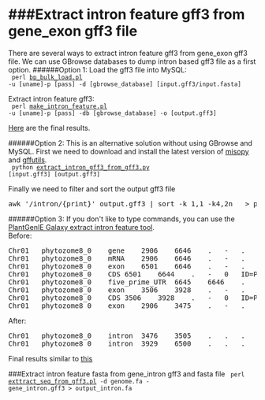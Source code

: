 ###Extract intron feature gff3 from gene_exon gff3 file
========================
There are several ways to extract intron feature gff3 from gene_exon gff3 file. We can use GBrowse databases to dump intron based gff3 file as a first option.
######Option 1:
Load the gff3 file into MySQL:   
<code>
perl [bp_bulk_load.pl](https://github.com/bioperl/bioperl-live/blob/master/scripts/Bio-DB-GFF/bp_bulk_load_gff.pl) -u [uname]-p [pass] -d  [gbrowse_database] [input.gff3/input.fasta]  
</code>
Extract intron feature gff3:  
<code>
perl [make_intron_feature.pl](http://v22.popgenie.org/script/make_intron_feature.pl) -u [uname]-p [pass] -db [gbrowse_database] -o [output.gff3]
</code>

[Here](http://galaxy.popgenie.org:8080/u/chanaka/h/extract-intron) are the final results.

######Option 2:
This is an alternative solution without using GBrowse and MySQL.
First we need to download and install the latest version of [misopy](https://pypi.python.org/pypi/misopy) and [gffutils](https://github.com/seandavi/GFFutils).  
<code>
python [extract_intron_gff3_from_gff3.py](https://raw.github.com/irusri/Extract-intron-from-gff3/master/scripts/extract_intron_gff3_from_gff3.py) [input.gff3] [output.gff3]
</code>

Finally we need to filter and sort the output gff3 file  
<pre>
awk '/intron/{print}' output.gff3 | sort -k 1,1 -k4,2n   > processed_intron.gff3
</pre>

######Option 3:
If you don't like to type commands, you can use the [PlantGenIE Galaxy extract intron feature tool](http://galaxy.popgenie.org:8080/tool_runner?tool_id=extract_intron_gff3).  
Before:  
<pre>
Chr01	phytozome8_0	gene	2906	6646	.	-	.	ID=Potri.001G000200;Name=Potri.001G000200  
Chr01	phytozome8_0	mRNA	2906	6646	.	-	.	ID=PAC:27045395;Name=Potri.001G000200.1;  
Chr01	phytozome8_0	exon	6501	6646	.	-	.	ID=PAC:27045395.exon.1;Parent=PAC:27045395;    
Chr01	phytozome8_0	CDS	6501	6644	.	-	0	ID=PAC:27045395.CDS.1;Parent=PAC:27045395;   
Chr01	phytozome8_0	five_prime_UTR	6645	6646	.	-	.	ID=PAC:27045395.five_prime_UTR.1; 
Chr01	phytozome8_0	exon	3506	3928	.	-	.	ID=PAC:27045395.exon.2;Parent=PAC:27045395;  
Chr01	phytozome8_0	CDS	3506	3928	.	-	0	ID=PAC:27045395.CDS.2;Parent=PAC:27045395;    
Chr01	phytozome8_0	exon	2906	3475	.	-	.	ID=PAC:27045395.exon.3;Parent=PAC:27045395;  
</pre>  
After:  
<pre>
Chr01	phytozome8_0	intron	3476	3505	.	.	.	ID=Potri.001G000200;Parent=PAC:27045395  
Chr01	phytozome8_0	intron	3929	6500	.	.	.	ID=Potri.001G000200;Parent=PAC:27045395  
</pre> 
Final results similar to [this](http://galaxy.popgenie.org:8080/u/chanaka/h/extract-intron-gff3)

###Extract intron feature fasta from gene_intron gff3 and fasta file
<code>
perl [exttract_seq_from_gff3.pl]() -d genome.fa - gene_intron.gff3 > output_intron.fa
</code>
